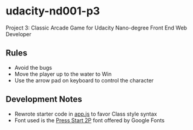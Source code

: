 # udacity-nd001-p3
Project 3: Classic Arcade Game for Udacity Nano-degree Front End Web Developer

## Rules
- Avoid the bugs
- Move the player up to the water to Win
- Use the arrow pad on keyboard to control the character

## Development Notes
- Rewrote starter code in [app.js](../blob/master/js/app.js) to favor Class style syntax
- Font used is the [Press Start 2P](https://fonts.google.com/specimen/Press+Start+2P?selection.family=Press+Start+2P) font offered by Google Fonts
